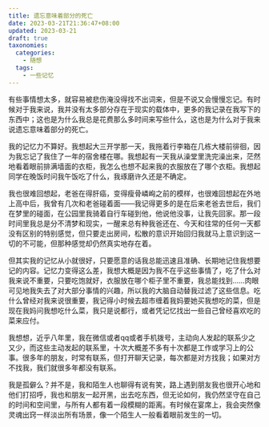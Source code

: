 ```yaml
---
title: 遗忘意味着部分的死亡
date: 2023-03-21T21:36:47+08:00
updated: 2023-03-21
draft: true
taxonomies:
  categories:
    - 随想
  tags:
    - 一些记忆
---
```




有些事情想太多，就容易被悲伤淹没得找不出词来，但是不说又会慢慢忘记。有时候对于我来说，我并没有太多部分存在于现实的载体中，更多的我记录在我写下的东西中；这也是为什么我总是花费那么多时间来写些什么，这也是为什么对于我来说遗忘意味着部分的死亡。

我的记忆力不算好。我想起大三开学那一天，我拖着行李箱在几栋大楼前徘徊，因为我忘记了我住了一年的宿舍楼在哪。我想起有一天我从澡堂里洗完澡出来，茫然地看着眼前排满墙面的衣柜，我怎么也想不起来我的衣服放在了哪个衣柜。我想起同学在晚饭时问我午饭吃了什么，我琢磨许久还是不确定。

我也很难回想起，老爸在得肝癌，变得瘦骨嶙峋之前的模样，也很难回想起在外地上高中后，我曾有几次和老爸碰着面——我记得更多的是在后来老爸去世后，我们在梦里的碰面，在公园里我骑着自行车碰到他，他说他没事，让我先回家。那一段时间里我总是分不清梦和现实，一醒来总有种我爸还在、今天和往常的任何一天都没有区别的特别感觉，但只要走出房间，松散的意识开始回归我就马上意识到这一切的不可能，但那种感觉却仍然真实地存在着。

但其实我的记忆从小就很好，只要愿意的话我总能迅速且准确、长期地记住我想要记的内容。记忆力变得这么差，我想大概是因为我不在乎这些事情了，吃了什么对我来说不重要，只要吃饱就好，衣服放在哪个柜子里不重要，我总能找到……肉眼可见地我失去了对大部分事情的兴趣，所以我的大脑自动替我过滤了这些信息。吃什么曾经对我来说很重要，我记得小时候去超市缠着我妈要她买我想吃的菜，但是现在我妈问我想吃什么菜，我只是说都行，或者凭记忆找出一些自己曾经喜欢吃的菜来应付。

我想想，近乎八年里，我在微信或者qq或者手机拨号，主动向人发起的联系少之又少，而这些主动发起的联系里，十次大概差不多有十次都是工作或学习上的公事。很多年的朋友，时常有联系，但打开聊天记录，每次都是对方找我；如果对方不找我，我们就很多年都没有联系。

我是孤僻么？并不是，我和陌生人也聊得有说有笑，路上遇到朋友我也很开心地和他们打招呼，我也和朋友一起开黑，出去吃东西，但无论如何，我仍然坚守在自己的时间和空间里，与所有人都有着一段模糊的距离。有时候在宴席上，我会突然像灵魂出窍一样淡出所有场景，像一个陌生人一般看着眼前发生的一切。
